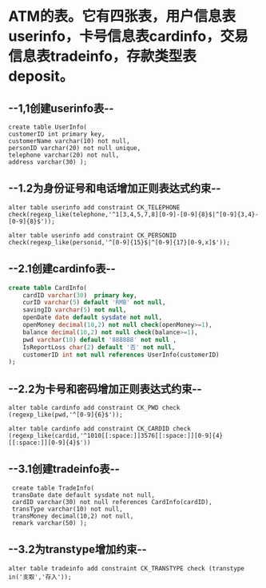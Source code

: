 # ATM的表。它有四张表，用户信息表userinfo，卡号信息表cardinfo，交易信息表tradeinfo，存款类型表deposit。



## --1,1创建userinfo表-- 

```
create table UserInfo(  
customerID int primary key,  
customerName varchar(10) not null,  
personID varchar(20) not null unique,  
telephone varchar(20) not null,   
address varchar(30) ); 
```

## --1.2为身份证号和电话增加正则表达式约束-- 

```
alter table userinfo add constraint CK_TELEPHONE  check(regexp_like(telephone,'^1[3,4,5,7,8][0-9]-[0-9]{8}$|^[0-9]{3,4}-[0-9]{8}$')); 

alter table userinfo add constraint CK_PERSONID check(regexp_like(personid,'^[0-9]{15}$|^[0-9]{17}[0-9,x]$'));
```





## --2.1创建cardinfo表--

```sql
create table CardInfo(
    cardID varchar(30)  primary key,  
    curID varchar(5) default 'RMB' not null,  
    savingID varchar(5) not null,  
    openDate date default sysdate not null,  
    openMoney decimal(10,2) not null check(openMoney>=1),  
    balance decimal(10,2) not null check(balance>=1),  
    pwd varchar(10) default '888888' not null ,  
    IsReportLoss char(2) default '否' not null,  
    customerID int not null references UserInfo(customerID)  
); 
```

## --2.2为卡号和密码增加正则表达式约束-- 

```
alter table cardinfo add constraint CK_PWD check (regexp_like(pwd,'^[0-9]{6}$')); 

alter table cardinfo add constraint CK_CARDID check (regexp_like(cardid,'^1010[[:space:]]3576[[:space:]][0-9]{4}[[:space:]][0-9]{4}$'))
```



## --3.1创建tradeinfo表--

```
 create table TradeInfo(  
 transDate date default sysdate not null,
 cardID varchar(30) not null references CardInfo(cardID),
 transType varchar(10) not null,  
 transMoney decimal(10,2) not null,
 remark varchar(50) );
```



## --3.2为transtype增加约束--

```
alter table tradeinfo add constraint CK_TRANSTYPE check (transtype in('支取','存入'));
```


